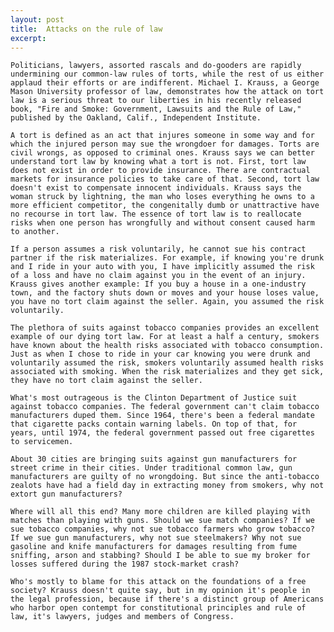 ```yaml
---
layout: post
title:  Attacks on the rule of law
excerpt:
---
```




	Politicians, lawyers, assorted rascals and do-gooders are rapidly undermining our common-law rules of torts, while the rest of us either applaud their efforts or are indifferent. Michael I. Krauss, a George Mason University professor of law, demonstrates how the attack on tort law is a serious threat to our liberties in his recently released book, "Fire and Smoke: Government, Lawsuits and the Rule of Law," published by the Oakland, Calif., Independent Institute.

	A tort is defined as an act that injures someone in some way and for which the injured person may sue the wrongdoer for damages. Torts are civil wrongs, as opposed to criminal ones. Krauss says we can better understand tort law by knowing what a tort is not. First, tort law does not exist in order to provide insurance. There are contractual markets for insurance policies to take care of that. Second, tort law doesn't exist to compensate innocent individuals. Krauss says the woman struck by lightning, the man who loses everything he owns to a more efficient competitor, the congenitally dumb or unattractive have no recourse in tort law. The essence of tort law is to reallocate risks when one person has wrongfully and without consent caused harm to another.

	If a person assumes a risk voluntarily, he cannot sue his contract partner if the risk materializes. For example, if knowing you're drunk and I ride in your auto with you, I have implicitly assumed the risk of a loss and have no claim against you in the event of an injury. Krauss gives another example: If you buy a house in a one-industry town, and the factory shuts down or moves and your house loses value, you have no tort claim against the seller. Again, you assumed the risk voluntarily.

	The plethora of suits against tobacco companies provides an excellent example of our dying tort law. For at least a half a century, smokers have known about the health risks associated with tobacco consumption. Just as when I chose to ride in your car knowing you were drunk and voluntarily assumed the risk, smokers voluntarily assumed health risks associated with smoking. When the risk materializes and they get sick, they have no tort claim against the seller.

	What's most outrageous is the Clinton Department of Justice suit against tobacco companies. The federal government can't claim tobacco manufacturers duped them. Since 1964, there's been a federal mandate that cigarette packs contain warning labels. On top of that, for years, until 1974, the federal government passed out free cigarettes to servicemen.

	About 30 cities are bringing suits against gun manufacturers for street crime in their cities. Under traditional common law, gun manufacturers are guilty of no wrongdoing. But since the anti-tobacco zealots have had a field day in extracting money from smokers, why not extort gun manufacturers?

	Where will all this end? Many more children are killed playing with matches than playing with guns. Should we sue match companies? If we sue tobacco companies, why not sue tobacco farmers who grow tobacco? If we sue gun manufacturers, why not sue steelmakers? Why not sue gasoline and knife manufacturers for damages resulting from fume sniffing, arson and stabbing? Should I be able to sue my broker for losses suffered during the 1987 stock-market crash?

	Who's mostly to blame for this attack on the foundations of a free society? Krauss doesn't quite say, but in my opinion it's people in the legal profession, because if there's a distinct group of Americans who harbor open contempt for constitutional principles and rule of law, it's lawyers, judges and members of Congress.

